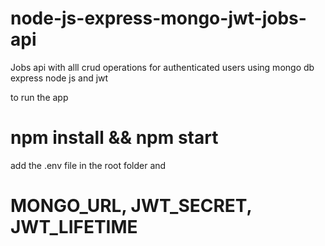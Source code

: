 # node-js-express-mongo-jwt-jobs-api
Jobs api with alll crud operations for authenticated users using mongo db express node js and jwt  

to run the app 
# npm install && npm start

add the .env file in the root folder and 
# MONGO_URL, JWT_SECRET, JWT_LIFETIME



